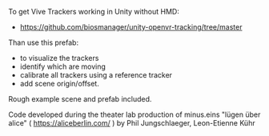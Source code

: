 To get Vive Trackers working in Unity without HMD:
- https://github.com/biosmanager/unity-openvr-tracking/tree/master

Than use this prefab:
- to visualize the trackers
- identify which are moving
- calibrate all trackers using a reference tracker
- add scene origin/offset.

Rough example scene and prefab included.

Code developed during the theater lab production of minus.eins "lügen über alice" ( https://aliceberlin.com/ ) by Phil Jungschlaeger, Leon-Etienne Kühr
